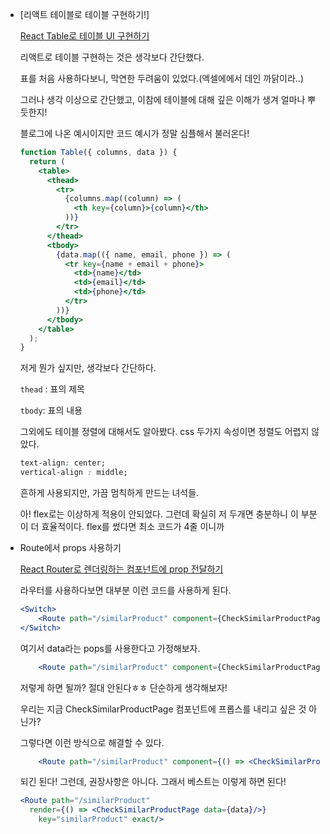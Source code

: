 - [리액트 테이블로 테이블 구현하기!]
    
    [React Table로 테이블 UI 구현하기](https://www.daleseo.com/react-table/)
    
    리액트로 테이블 구현하는 것은 생각보다 간단했다.
    
    표를 처음 사용하다보니, 막연한 두려움이 있었다.(엑셀에에서 데인 까닭이라..)
    
    그러나 생각 이상으로 간단했고, 이참에 테이블에 대해 깊은 이해가 생겨 얼마나 뿌듯한지! 
    
    블로그에 나온 예시이지만 코드 예시가 정말 심플해서 불러온다!
    
    ```jsx
    function Table({ columns, data }) {
      return (
        <table>
          <thead>
            <tr>
              {columns.map((column) => (
                <th key={column}>{column}</th>
              ))}
            </tr>
          </thead>
          <tbody>
            {data.map(({ name, email, phone }) => (
              <tr key={name + email + phone}>
                <td>{name}</td>
                <td>{email}</td>
                <td>{phone}</td>
              </tr>
            ))}
          </tbody>
        </table>
      );
    }
    ```
    
    저게 뭔가 싶지만, 생각보다 간단하다.
    
    `thead` : 표의 제목
    
    `tbody`: 표의 내용
    
    그외에도 테이블 정렬에 대해서도 알아봤다. css 두가지 속성이면 정렬도 어렵지 않았다. 
    
    ```css
    text-align: center;
    vertical-align : middle;
    ```
    
    흔하게 사용되지만, 가끔 멈칙하게 만드는 녀석들.
    
    아! flex로는 이상하게 적용이 안되었다. 그런데 확실히 저 두개면 충분하니 이 부분이 더 효율적이다. flex를 썼다면 최소 코드가 4줄 이니까
    
- Route에서 props 사용하기
    
    [React Router로 렌더링하는 컴포넌트에 prop 전달하기](https://sustainable-dev.tistory.com/117)
    
    라우터를 사용하다보면 대부분 이런 코드를 사용하게 된다.
    
    ```jsx
    <Switch>
    	<Route path="/similarProduct" component={CheckSimilarProductPage} key="similarProduct" exact/>
    </Switch>
    ```
    
    여기서 data라는 pops를 사용한다고 가정해보자.
    
    ```jsx
    	<Route path="/similarProduct" component={CheckSimilarProductPage} key="similarProduct" data={data} exact/>
    ```
    
    저렇게 하면 될까? 절대 안된다ㅎㅎ 단순하게 생각해보자!
    
    우리는 지금 CheckSimilarProductPage 컴포넌트에 프롭스를 내리고 싶은 것 아닌가?
    
    그렇다면 이런 방식으로 해결할 수 있다.
    
    ```jsx
    	<Route path="/similarProduct" component={() => <CheckSimilarProductPage data={data}/>} key="similarProduct" exact/>
    ```
    
    되긴 된다! 그런데, 권장사항은 아니다. 그래서 베스트는 이렇게 하면 된다!
    
    ```jsx
    <Route path="/similarProduct" 
      render={() => <CheckSimilarProductPage data={data}/>} 
    	key="similarProduct" exact/>
    ```